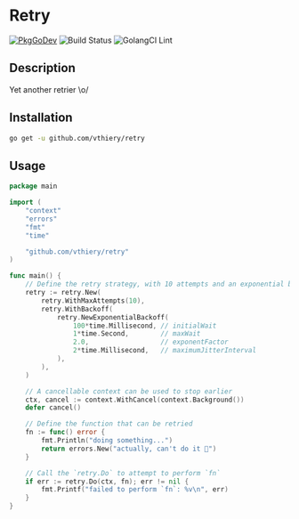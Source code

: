 # Retry

[![PkgGoDev](https://pkg.go.dev/badge/vthiery/retry)](https://pkg.go.dev/vthiery/retry)
![Build Status](https://github.com/vthiery/retry/workflows/Test/badge.svg)
![GolangCI Lint](https://github.com/vthiery/retry/workflows/GolangCI/badge.svg)

## Description

Yet another retrier \o/

## Installation

```sh
go get -u github.com/vthiery/retry
```

## Usage

```go
package main

import (
	"context"
	"errors"
	"fmt"
	"time"

	"github.com/vthiery/retry"
)

func main() {
	// Define the retry strategy, with 10 attempts and an exponential backoff
	retry := retry.New(
		retry.WithMaxAttempts(10),
		retry.WithBackoff(
			retry.NewExponentialBackoff(
				100*time.Millisecond, // initialWait
				1*time.Second,        // maxWait
				2.0,                  // exponentFactor
				2*time.Millisecond,   // maximumJitterInterval
			),
		),
	)

	// A cancellable context can be used to stop earlier
	ctx, cancel := context.WithCancel(context.Background())
	defer cancel()

	// Define the function that can be retried
	fn := func() error {
		fmt.Println("doing something...")
		return errors.New("actually, can't do it 🤦")
	}

	// Call the `retry.Do` to attempt to perform `fn`
	if err := retry.Do(ctx, fn); err != nil {
		fmt.Printf("failed to perform `fn`: %v\n", err)
	}
}
```
